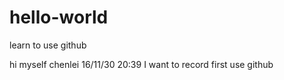 # hello-world
learn to use github

hi myself
chenlei 16/11/30 20:39
I want to record first use github
